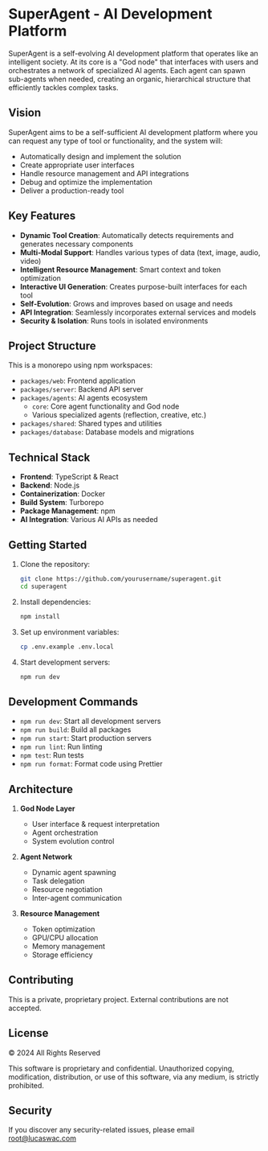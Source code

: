 # SuperAgent - AI Development Platform

SuperAgent is a self-evolving AI development platform that operates like an intelligent society. At its core is a "God node" that interfaces with users and orchestrates a network of specialized AI agents. Each agent can spawn sub-agents when needed, creating an organic, hierarchical structure that efficiently tackles complex tasks.

## Vision

SuperAgent aims to be a self-sufficient AI development platform where you can request any type of tool or functionality, and the system will:
- Automatically design and implement the solution
- Create appropriate user interfaces
- Handle resource management and API integrations
- Debug and optimize the implementation
- Deliver a production-ready tool

## Key Features

- **Dynamic Tool Creation**: Automatically detects requirements and generates necessary components
- **Multi-Modal Support**: Handles various types of data (text, image, audio, video)
- **Intelligent Resource Management**: Smart context and token optimization
- **Interactive UI Generation**: Creates purpose-built interfaces for each tool
- **Self-Evolution**: Grows and improves based on usage and needs
- **API Integration**: Seamlessly incorporates external services and models
- **Security & Isolation**: Runs tools in isolated environments

## Project Structure

This is a monorepo using npm workspaces:

- `packages/web`: Frontend application
- `packages/server`: Backend API server
- `packages/agents`: AI agents ecosystem
  - `core`: Core agent functionality and God node
  - Various specialized agents (reflection, creative, etc.)
- `packages/shared`: Shared types and utilities
- `packages/database`: Database models and migrations

## Technical Stack

- **Frontend**: TypeScript & React
- **Backend**: Node.js
- **Containerization**: Docker
- **Build System**: Turborepo
- **Package Management**: npm
- **AI Integration**: Various AI APIs as needed

## Getting Started

1. Clone the repository:
   ```bash
   git clone https://github.com/yourusername/superagent.git
   cd superagent
   ```

2. Install dependencies:
   ```bash
   npm install
   ```

3. Set up environment variables:
   ```bash
   cp .env.example .env.local
   ```

4. Start development servers:
   ```bash
   npm run dev
   ```

## Development Commands

- `npm run dev`: Start all development servers
- `npm run build`: Build all packages
- `npm run start`: Start production servers
- `npm run lint`: Run linting
- `npm test`: Run tests
- `npm run format`: Format code using Prettier

## Architecture

1. **God Node Layer**
   - User interface & request interpretation
   - Agent orchestration
   - System evolution control

2. **Agent Network**
   - Dynamic agent spawning
   - Task delegation
   - Resource negotiation
   - Inter-agent communication

3. **Resource Management**
   - Token optimization
   - GPU/CPU allocation
   - Memory management
   - Storage efficiency

## Contributing

This is a private, proprietary project. External contributions are not accepted.

## License

© 2024 All Rights Reserved

This software is proprietary and confidential. Unauthorized copying, modification, distribution, or use of this software, via any medium, is strictly prohibited.

## Security

If you discover any security-related issues, please email root@lucaswac.com
